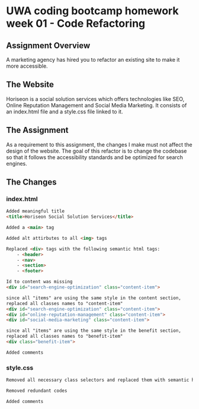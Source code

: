 # UWA coding bootcamp homework week 01 - Code Refactoring
## Assignment Overview
A marketing agency has hired you to refactor an existing site to make it more accessible.

## The Website
Horiseon is a social solution services which offers technologies like SEO, Online Reputation Management and Social Media Marketing. 
It consists of an index.html file and a style.css file linked to it.

## The Assignment
As a requirement to this assignment, the changes I make must not affect the design of the website. The goal of this refactor is to change the codebase so that it follows the accessibility standards and be optimized for search engines. 

## The Changes
### index.html
``` html
Added meaningful title 
<title>Horiseon Social Solution Services</title>

Added a <main> tag

Added alt attirbutes to all <img> tags

Replaced <div> tags with the following semantic html tags: 
    - <header>
    - <nav>
    - <section>
    - <footer>

Id to content was missing
<div id="search-engine-optimization" class="content-item">

since all "items" are using the same style in the content section, 
replaced all classes names to "content-item"
<div id="search-engine-optimization" class="content-item">
<div id="online-reputation-management" class="content-item">
<div id="social-media-marketing" class="content-item">

since all "items" are using the same style in the benefit section, 
replaced all classes names to "benefit-item"
<div class="benefit-item">   

Added comments
```

### style.css
``` css
Removed all necessary class selectors and replaced them with semantic html selectors

Removed redundant codes

Added comments
```